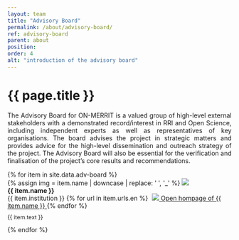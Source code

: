 ```yaml
---
layout: team
title: "Advisory Board"
permalink: /about/advisory-board/
ref: advisory-board
parent: about
position: 
order: 4
alt: "introduction of the advisory board"
---
```

<main class="grid-x grid-container">
  <div class="cell medium-10 medium-offset-1 large-8 large-offset-2">
    <h1 class="margin-top-2">{{ page.title }}</h1>
    <!-- Start editing content here -->
    <p style="text-align:justify;">The Advisory Board for ON-MERRIT is a valued group of high-level external stakeholders with a demonstrated record/interest in RRI and Open Science, including independent experts as well as representatives of key organisations. 
      The board advises the project in strategic matters and provides advice for the high-level dissemination and outreach strategy of the project. 
      The Advisory Board will also be essential for the verification and finalisation of the project’s core results and recommendations.</p>
    <!-- Stop editing content here -->
  </div>
  <div class="grid-x grid-container grid-margin-x">
    {% for item in site.data.adv-board %}
    <div class="cell margin-bottom-2 margin-top-2 medium-6 large-4">
      <div class="team_member">
        {% assign img = item.name | downcase | replace: ' ', '_' %}
        <img src="{{ site.baseurl }}/img/advisory-board/image_{{ img }}.jpg" class="team_member_img" aria-hidden="true">
        <br>
        <strong>{{ item.name }}</strong><br>
        {{ item.institution }} 
        {% for url in item.urls.en %}
        <a href="{{ url }}" title="Open hompage of {{ item.name }}">
          <img src="{{ site.baseurl }}/img/icons/new-window.svg" style="margin-top: -5px; margin-left: 5px;" aria-hidden="true">
          <span class="show-for-sr">Open hompage of {{ item.name }}</span>
        </a>
        {% endfor %}
        <p style="text-align:justify; margin-top: 10px; font-size: 90%;">{{ item.text }}</p>
      </div>
    </div>
    {% endfor %}
  </div>
</main>

